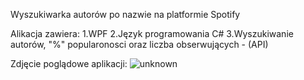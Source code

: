 Wyszukiwarka autorów po nazwie na platformie Spotify

Alikacja zawiera:
1.WPF
2.Język programowania C#
3.Wyszukiwanie autorów, "%" popularonosci oraz liczba obserwujących - (API)


Zdjęcie poglądowe aplikacji:
![unknown](https://user-images.githubusercontent.com/80448930/172463381-d1f20765-6251-4bd3-bee4-9bbb98d0f430.png)
